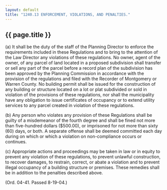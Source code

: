 ```yaml
---
layout: default 
title: "1240.13 ENFORCEMENT, VIOLATIONS, AND PENALTIES."
---
```


{{ page.title }}
----------------

​(a) It shall be the duty of the staff of the Planning Director to
enforce the requirements included in these Regulations and to bring to
the attention of the Law Director any violations of these regulations.
No owner, agent of the owner, of any parcel of land located in a
proposed subdivision shall transfer or sell any part of the parcel
before a record plan of the subdivision has been approved by the
Planning Commission in accordance with the provision of the regulations
and filed with the Recorder of Montgomery or Warren County. No building
permit shall be issued for the construction of any building or structure
located on a lot or plat subdivided or sold in violation of the
provisions of these regulations, nor shall the municipality have any
obligation to issue certificates of occupancy or to extend utility
services to any parcel created in violation of these regulations.

​(b) Any person who violates any provision of these Regulations shall be
guilty of a misdemeanor of the fourth degree and shall be fined not more
than five-hundred dollars (\$500.00), or imprisoned for not more than
sixty (60) days, or both. A separate offense shall be deemed committed
each day during on which or which a violation on non-compliance occurs
or continues.

​(c) Appropriate actions and proceedings may be taken in law or in
equity to prevent any violation of these regulations, to prevent
unlawful construction, to recover damages, to restrain, correct, or
abate a violation and to prevent illegal occupancy of a building
structure or premises. These remedies shall be in addition to the
penalties described above.

(Ord. 04-41. Passed 8-19-04.)
